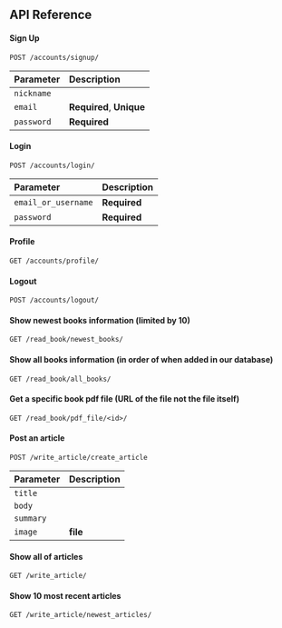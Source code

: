 
## API Reference

#### Sign Up

```http
POST /accounts/signup/
```

| Parameter | Description                |
| :-------- | :------------------------- |
| `nickname` |  |
| `email` | **Required**, **Unique** |
| `password` | **Required** |

#### Login

```http
POST /accounts/login/
```

| Parameter | Description                |
| :-------- | :------------------------- |
| `email_or_username` | **Required** |
| `password` | **Required** |

#### Profile

```http
GET /accounts/profile/
```

#### Logout

```http
POST /accounts/logout/
```

#### Show newest books information (limited by 10)

```http
GET /read_book/newest_books/
```

#### Show all books information (in order of when added in our database)

```http
GET /read_book/all_books/
```

#### Get a specific book pdf file (URL of the file not the file itself)

```http
GET /read_book/pdf_file/<id>/
```

#### Post an article

```http
POST /write_article/create_article
```

| Parameter | Description                |
| :-------- | :------------------------- |
| `title` |  |
| `body` ||
| `summary` |  |
| `image` | **file** |

#### Show all of articles

```http
GET /write_article/
```

#### Show 10 most recent articles

```http
GET /write_article/newest_articles/
```
